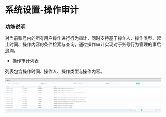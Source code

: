 # 系统设置-操作审计

### 功能说明

对当前账号内的所有用户操作进行行为审计，同时支持基于操作人、操作类型、起止时间、操作内容的条件检索与查询，通过操作审计实现对于账号行为管理的事后追溯。

- 操作审计列表

列表包含操作时间、操作人、操作类型与操作内容。

![](../../../../../image/CSoC/CSoC-07-1-7.png)

